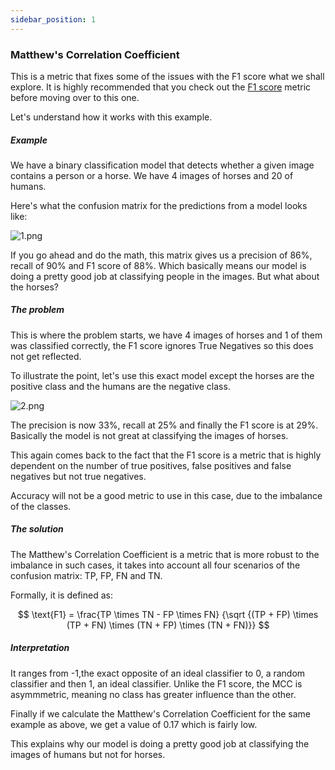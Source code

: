 ```yaml
---
sidebar_position: 1
---
```


### Matthew's Correlation Coefficient

This is a metric that fixes some of the issues with the F1 score what we shall explore. It is highly recommended that you check out the [F1 score](#f1-score) metric before moving over to this one. 

Let's understand how it works with this example.

##### Example  

We have a binary classification model that detects whether a given image contains a person or a horse. We have 4 images of horses and 20 of humans.

Here's what the confusion matrix for the predictions from a model looks like:

![1.png](/img/metrics/16_MC/1.png)

If you go ahead and do the math, this matrix gives us a precision of 86%, recall of 90% and F1 score of 88%. Which basically means our model is doing a pretty good job at classifying people in the images. But what about the horses?

##### The problem

This is where the problem starts, we have 4 images of horses and 1 of them was classified correctly, the F1 score ignores True Negatives so this does not get reflected. 

To illustrate the point, let's use this exact model except the horses are the positive class and the humans are the negative class. 

![2.png](/img/metrics/16_MC/2.png)

The precision is now 33%, recall at 25% and finally the F1 score is at 29%. Basically the model is not great at classifying the images of horses.

This again comes back to the fact that the F1 score is a metric that is highly dependent on the number of true positives, false positives and false negatives but not true negatives.

Accuracy will not be a good metric to use in this case, due to the imbalance of the classes.

##### The solution

The Matthew's Correlation Coefficient is a metric that is more robust to the imbalance in such cases, it takes into account all four scenarios of the confusion matrix: TP, FP, FN and TN.

Formally, it is defined as:

$$
\text{F1} = \frac{TP \times TN - FP \times FN} {\sqrt {(TP + FP) \times (TP + FN) \times (TN + FP) \times (TN + FN)}}
$$


##### Interpretation

It ranges from -1,the exact opposite of an ideal classifier to 0, a random classifier and then 1, an ideal classifier. Unlike the F1 score, the MCC is asymmmetric, meaning no class has greater influence than the other.

Finally if we calculate the Matthew's Correlation Coefficient for the same example as above, we get a value of 0.17 which is fairly low.

This explains why our model is doing a pretty good job at classifying the images of humans but not for horses.
